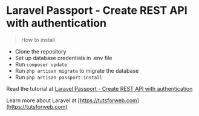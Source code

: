 # Laravel Passport - Create REST API with authentication
> How to install
 - Clone the repository
 - Set up database credentials in .env file
 - Run `composer update`
 - Run `php artisan migrate` to migrate the database
 - Run `php artisan passport:install`


Read the tutorial at [Laravel Passport - Create REST API with authentication](https://tutsforweb.com/laravel-passport-create-rest-api-with-authentication)

Learn more about Laravel at [https://tutsforweb.com](https://tutsforweb.com)
